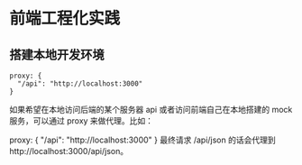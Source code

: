 # 前端工程化实践
## 搭建本地开发环境
```
proxy: {
  "/api": "http://localhost:3000"
}
```
如果希望在本地访问后端的某个服务器 api 或者访问前端自己在本地搭建的 mock 服务，可以通过 proxy 来做代理。比如：

proxy: {
  "/api": "http://localhost:3000"
}
最终请求 /api/json 的话会代理到 http://localhost:3000/api/json。

